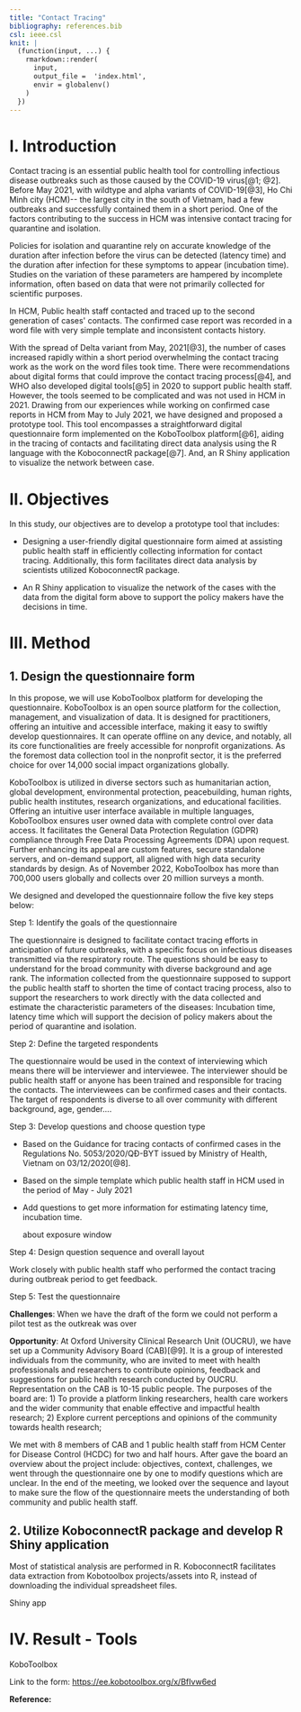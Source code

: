 ```yaml
---
title: "Contact Tracing"
bibliography: references.bib
csl: ieee.csl
knit: |
  (function(input, ...) {
    rmarkdown::render(
      input,
      output_file =  'index.html',
      envir = globalenv()
    )
  })  
---
```


# I. Introduction

Contact tracing is an essential public health tool for controlling infectious disease outbreaks such as those caused by the COVID-19 virus[@1; @2]. Before May 2021, with wildtype and alpha variants of COVID-19[@3], Ho Chi Minh city (HCM)-- the largest city in the south of Vietnam, had a few outbreaks and successfully contained them in a short period. One of the factors contributing to the success in HCM was intensive contact tracing for quarantine and isolation.

Policies for isolation and quarantine rely on accurate knowledge of the duration after infection before the virus can be detected (latency time) and the duration after infection for these symptoms to appear (incubation time). Studies on the variation of these parameters are hampered by incomplete information, often based on data that were not primarily collected for scientific purposes.

In HCM, Public health staff contacted and traced up to the second generation of cases' contacts. The confirmed case report was recorded in a word file with very simple template and inconsistent contacts history.

With the spread of Delta variant from May, 2021[@3], the number of cases increased rapidly within a short period overwhelming the contact tracing work as the work on the word files took time. There were recommendations about digital forms that could improve the contact tracing process[@4], and WHO also developed digital tools[@5] in 2020 to support public health staff. However, the tools seemed to be complicated and was not used in HCM in 2021. Drawing from our experiences while working on confirmed case reports in HCM from May to July 2021, we have designed and proposed a prototype tool. This tool encompasses a straightforward digital questionnaire form implemented on the KoboToolbox platform[@6], aiding in the tracing of contacts and facilitating direct data analysis using the R language with the KoboconnectR package[@7]. And, an R Shiny application to visualize the network between case.

# II. Objectives

In this study, our objectives are to develop a prototype tool that includes:

-   Designing a user-friendly digital questionnaire form aimed at assisting public health staff in efficiently collecting information for contact tracing. Additionally, this form facilitates direct data analysis by scientists utilized KoboconnectR package.

-   An R Shiny application to visualize the network of the cases with the data from the digital form above to support the policy makers have the decisions in time.

# III. Method

## 1. Design the questionnaire form

In this propose, we will use KoboToolbox platform for developing the questionnaire. KoboToolbox is an open source platform for the collection, management, and visualization of data. It is designed for practitioners, offering an intuitive and accessible interface, making it easy to swiftly develop questionnaires. It can operate offline on any device, and notably, all its core functionalities are freely accessible for nonprofit organizations. As the foremost data collection tool in the nonprofit sector, it is the preferred choice for over 14,000 social impact organizations globally.

KoboToolbox is utilized in diverse sectors such as humanitarian action, global development, environmental protection, peacebuilding, human rights, public health institutes, research organizations, and educational facilities. Offering an intuitive user interface available in multiple languages, KoboToolbox ensures user owned data with complete control over data access. It facilitates the General Data Protection Regulation (GDPR) compliance through Free Data Processing Agreements (DPA) upon request. Further enhancing its appeal are custom features, secure standalone servers, and on-demand support, all aligned with high data security standards by design. As of November 2022, KoboToolbox has more than 700,000 users globally and collects over 20 million surveys a month.

We designed and developed the questionnaire follow the five key steps below:

Step 1: Identify the goals of the questionnaire

The questionnaire is designed to facilitate contact tracing efforts in anticipation of future outbreaks, with a specific focus on infectious diseases transmitted via the respiratory route. The questions should be easy to understand for the broad community with diverse background and age rank. The information collected from the questionnaire supposed to support the public health staff to shorten the time of contact tracing process, also to support the researchers to work directly with the data collected and estimate the characteristic parameters of the diseases: Incubation time, latency time which will support the decision of policy makers about the period of quarantine and isolation.

Step 2: Define the targeted respondents

The questionnaire would be used in the context of interviewing which means there will be interviewer and interviewee. The interviewer should be public health staff or anyone has been trained and responsible for tracing the contacts. The interviewees can be confirmed cases and their contacts. The target of respondents is diverse to all over community with different background, age, gender....

Step 3: Develop questions and choose question type

-   Based on the Guidance for tracing contacts of confirmed cases in the Regulations No. 5053/2020/QĐ-BYT issued by Ministry of Health, Vietnam on 03/12/2020[@8].

-   Based on the simple template which public health staff in HCM used in the period of May - July 2021

-   Add questions to get more information for estimating latency time, incubation time.

    about exposure window

Step 4: Design question sequence and overall layout

Work closely with public health staff who performed the contact tracing during outbreak period to get feedback.

Step 5: Test the questionnaire

**Challenges**: When we have the draft of the form we could not perform a pilot test as the outkreak was over

**Opportunity**: At Oxford University Clinical Research Unit (OUCRU), we have set up a Community Advisory Board (CAB)[@9]. It is a group of interested individuals from the community, who are invited to meet with health professionals and researchers to contribute opinions, feedback and suggestions for public health research conducted by OUCRU. Representation on the CAB is 10-15 public people. The purposes of the board are: 1) To provide a platform linking researchers, health care workers and the wider community that enable effective and impactful health research; 2) Explore current perceptions and opinions of the community towards health research;

We met with 8 members of CAB and 1 public health staff from HCM Center for Disease Control (HCDC) for two and half hours. After gave the board an overview about the project include: objectives, context, challenges, we went through the questionnaire one by one to modify questions which are unclear. In the end of the meeting, we looked over the sequence and layout to make sure the flow of the questionnaire meets the understanding of both community and public health staff.

## 2. Utilize KoboconnectR package and develop R Shiny application

Most of statistical analysis are performed in R. KoboconnectR facilitates data extraction from Kobotoolbox projects/assets into R, instead of downloading the individual spreadsheet files.

Shiny app

# IV. Result - Tools

KoboToolbox

Link to the form: <https://ee.kobotoolbox.org/x/BfIvw6ed>

**Reference:**
